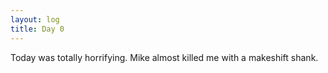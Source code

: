 ```yaml
---
layout: log
title: Day 0
---
```


Today was totally horrifying. Mike almost killed me with a makeshift shank.
